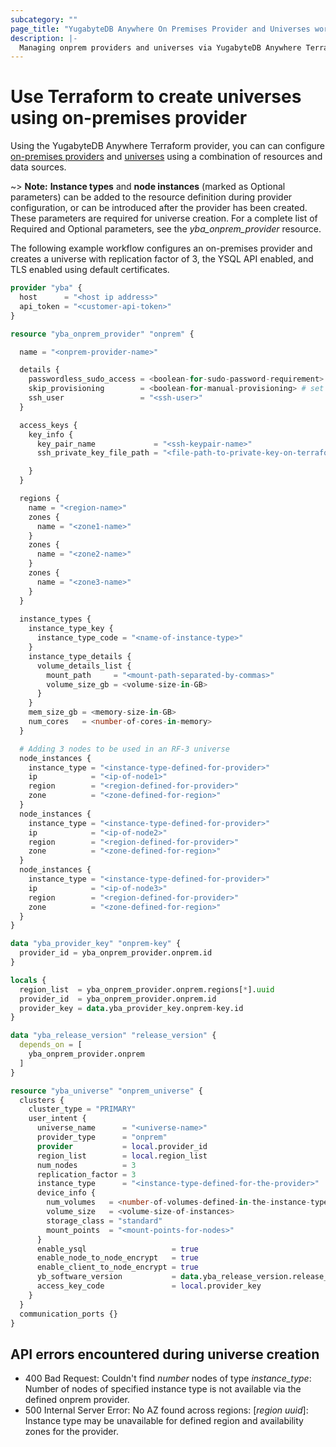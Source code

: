 ```yaml
---
subcategory: ""
page_title: "YugabyteDB Anywhere On Premises Provider and Universes workflow in Terraform"
description: |-
  Managing onprem providers and universes via YugabyteDB Anywhere Terraform provider
---
```


# Use Terraform to create universes using on-premises provider

Using the YugabyteDB Anywhere Terraform provider, you can can configure [on-premises providers](https://docs.yugabyte.com/preview/yugabyte-platform/configure-yugabyte-platform/set-up-cloud-provider/on-premises/) and [universes](https://docs.yugabyte.com/preview/yugabyte-platform/create-deployments/) using a combination of resources and data sources.

~> **Note:** **Instance types** and **node instances** (marked as Optional parameters) can be added to the resource definition during provider configuration, or can be introduced after the provider has been created. These parameters are required for universe creation. For a complete list of Required and Optional parameters, see the *yba_onprem_provider* resource.

The following example workflow configures an on-premises provider and creates a universe with replication factor of 3, the YSQL API enabled, and TLS enabled using default certificates.

```terraform
provider "yba" {
  host      = "<host ip address>"
  api_token = "<customer-api-token>"
}

resource "yba_onprem_provider" "onprem" {

  name = "<onprem-provider-name>"

  details {
    passwordless_sudo_access = <boolean-for-sudo-password-requirement>
    skip_provisioning        = <boolean-for-manual-provisioning> # set true for manual provisioning
    ssh_user                 = "<ssh-user>"
  }

  access_keys {
    key_info {
      key_pair_name             = "<ssh-keypair-name>"
      ssh_private_key_file_path = "<file-path-to-private-key-on-terraform-system>"

    }
  }

  regions {
    name = "<region-name>"
    zones {
      name = "<zone1-name>"
    }
    zones {
      name = "<zone2-name>"
    }
    zones {
      name = "<zone3-name>"
    }
  }
  
  instance_types {
    instance_type_key {
      instance_type_code = "<name-of-instance-type>"
    }
    instance_type_details {
      volume_details_list {
        mount_path     = "<mount-path-separated-by-commas>"
        volume_size_gb = <volume-size-in-GB>
      }
    }
    mem_size_gb = <memory-size-in-GB>
    num_cores   = <number-of-cores-in-memory>
  }

  # Adding 3 nodes to be used in an RF-3 universe
  node_instances {
    instance_type = "<instance-type-defined-for-provider>"
    ip            = "<ip-of-node1>"
    region        = "<region-defined-for-provider>"
    zone          = "<zone-defined-for-region>"
  }
  node_instances {
    instance_type = "<instance-type-defined-for-provider>"
    ip            = "<ip-of-node2>"
    region        = "<region-defined-for-provider>"
    zone          = "<zone-defined-for-region>"
  }
  node_instances {
    instance_type = "<instance-type-defined-for-provider>"
    ip            = "<ip-of-node3>"
    region        = "<region-defined-for-provider>"
    zone          = "<zone-defined-for-region>"
  }
}

data "yba_provider_key" "onprem-key" {
  provider_id = yba_onprem_provider.onprem.id
}

locals {
  region_list  = yba_onprem_provider.onprem.regions[*].uuid
  provider_id  = yba_onprem_provider.onprem.id
  provider_key = data.yba_provider_key.onprem-key.id
}

data "yba_release_version" "release_version" {
  depends_on = [
    yba_onprem_provider.onprem
  ]
}

resource "yba_universe" "onprem_universe" {
  clusters {
    cluster_type = "PRIMARY"
    user_intent {
      universe_name      = "<universe-name>"
      provider_type      = "onprem"
      provider           = local.provider_id
      region_list        = local.region_list
      num_nodes          = 3
      replication_factor = 3
      instance_type      = "<instance-type-defined-for-the-provider>"
      device_info {
        num_volumes   = <number-of-volumes-defined-in-the-instance-type>
        volume_size   = <volume-size-of-instances>
        storage_class = "standard"
        mount_points  = "<mount-points-for-nodes>"
      }
      enable_ysql                   = true
      enable_node_to_node_encrypt   = true
      enable_client_to_node_encrypt = true
      yb_software_version           = data.yba_release_version.release_version.id
      access_key_code               = local.provider_key
    }
  }
  communication_ports {}
}
```

## API errors encountered during universe creation

- 400 Bad Request: Couldn't find *number* nodes of type *instance_type*: Number of nodes of specified instance type is not available via the defined onprem provider.
- 500 Internal Server Error: No AZ found across regions: [*region uuid*]: Instance type may be unavailable for defined region and availability zones for the provider.
